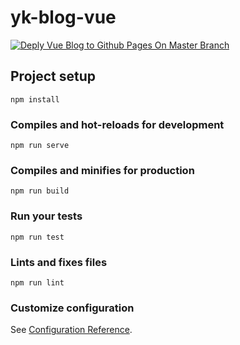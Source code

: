 # yk-blog-vue

[![Deply Vue Blog to Github Pages On Master Branch](https://github.com/wanyakun/yk-blog-vue/actions/workflows/deploy.yml/badge.svg?branch=master)](https://github.com/wanyakun/yk-blog-vue/actions/workflows/deploy.yml)

## Project setup
```
npm install
```

### Compiles and hot-reloads for development
```
npm run serve
```

### Compiles and minifies for production
```
npm run build
```

### Run your tests
```
npm run test
```

### Lints and fixes files
```
npm run lint
```

### Customize configuration
See [Configuration Reference](https://cli.vuejs.org/config/).
